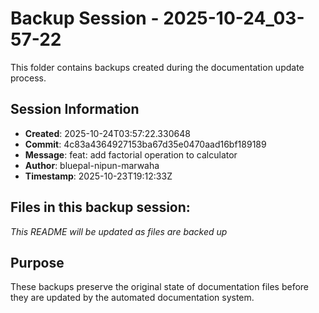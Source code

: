 # Backup Session - 2025-10-24_03-57-22

This folder contains backups created during the documentation update process.

## Session Information
- **Created**: 2025-10-24T03:57:22.330648
- **Commit**: 4c83a4364927153ba67d35e0470aad16bf189189
- **Message**: feat: add factorial operation to calculator
- **Author**: bluepal-nipun-marwaha
- **Timestamp**: 2025-10-23T19:12:33Z

## Files in this backup session:
*This README will be updated as files are backed up*

## Purpose
These backups preserve the original state of documentation files before they are updated by the automated documentation system.
